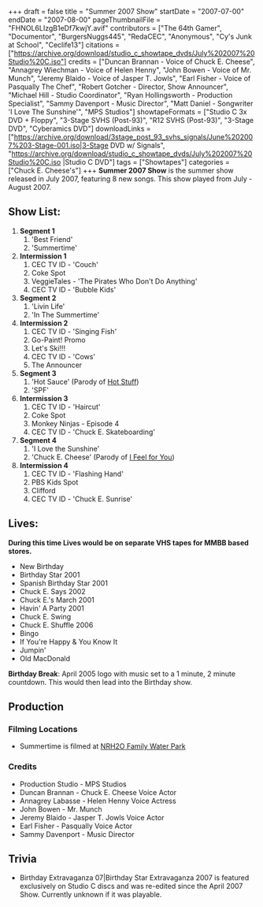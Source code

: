 +++
draft = false
title = "Summer 2007 Show"
startDate = "2007-07-00"
endDate = "2007-08-00"
pageThumbnailFile = "FHNOL6LIzgB1eDf7kwjY.avif"
contributors = ["The 64th Gamer", "Documentor", "BurgersNuggs445", "RedaCEC", "Anonymous", "Cy's Junk at School", "Ceclife13"]
citations = ["https://archive.org/download/studio_c_showtape_dvds/July%202007%20Studio%20C.iso"]
credits = ["Duncan Brannan - Voice of Chuck E. Cheese", "Annagrey Wiechman - Voice of Helen Henny", "John Bowen - Voice of Mr. Munch", "Jeremy Blaido - Voice of Jasper T. Jowls", "Earl Fisher - Voice of Pasqually The Chef", "Robert Gotcher - Director, Show Announcer", "Michael Hill - Studio Coordinator", "Ryan Hollingsworth - Production Specialist", "Sammy Davenport - Music Director", "Matt Daniel - Songwriter 'I Love The Sunshine'", "MPS Studios"]
showtapeFormats = ["Studio C 3x DVD + Floppy", "3-Stage SVHS (Post-93)", "R12 SVHS (Post-93)", "3-Stage DVD", "Cyberamics DVD"]
downloadLinks = ["https://archive.org/download/3stage_post_93_svhs_signals/June%202007%203-Stage-001.iso|3-Stage DVD w/ Signals", "https://archive.org/download/studio_c_showtape_dvds/July%202007%20Studio%20C.iso |Studio C DVD"]
tags = ["Showtapes"]
categories = ["Chuck E. Cheese's"]
+++
**Summer 2007 Show** is the summer show released in July 2007, featuring 8 new songs.
This show played from July - August 2007.

## Show List:

1.  **Segment 1**
    1.  'Best Friend'
    2.  'Summertime'
2.  **Intermission 1**
    1.  CEC TV ID - 'Couch'
    2.  Coke Spot
    3.  VeggieTales - 'The Pirates Who Don't Do Anything'
    4.  CEC TV ID - 'Bubble Kids'
3.  **Segment 2**
    1.  'Livin Life'
    2.  'In The Summertime'
4.  **Intermission 2**
    1.  CEC TV ID - 'Singing Fish'
    2.  Go-Paint! Promo
    3.  Let's Ski!!!
    4.  CEC TV ID - 'Cows'
    5.  The Announcer
5.  **Segment 3**
    1.  'Hot Sauce' (Parody of [Hot Stuff](https://en.wikipedia.org/wiki/Hot_Stuff_(Donna_Summer_song)))
    2.  'SPF'
6.  **Intermission 3**
    1.  CEC TV ID - 'Haircut'
    2.  Coke Spot
    3.  Monkey Ninjas - Episode 4
    4.  CEC TV ID - 'Chuck E. Skateboarding'
7.  **Segment 4**
    1.  'I Love the Sunshine'
    2.  'Chuck E. Cheese' (Parody of [I Feel for You](https://en.wikipedia.org/wiki/I_Feel_for_You))
8.  **Intermission 4**
    1.  CEC TV ID - 'Flashing Hand'
    2.  PBS Kids Spot
    3.  Clifford
    4.  CEC TV ID - 'Chuck E. Sunrise'

## Lives:

**During this time Lives would be on separate VHS tapes for MMBB based stores.**

- New Birthday
- Birthday Star 2001
- Spanish Birthday Star 2001
- Chuck E. Says 2002
- Chuck E.'s March 2001
- Havin' A Party 2001
- Chuck E. Swing
- Chuck E. Shuffle 2006
- Bingo
- If You're Happy & You Know It
- Jumpin'
- Old MacDonald

**Birthday Break**: April 2005 logo with music set to a 1 minute, 2 minute countdown. This would then lead into the Birthday show.

## Production

### Filming Locations

- Summertime is filmed at [NRH2O Family Water Park](https://www.nrh2o.com/)

### Credits

- Production Studio - MPS Studios
- Duncan Brannan - Chuck E. Cheese Voice Actor
- Annagrey Labasse - Helen Henny Voice Actress
- John Bowen - Mr. Munch
- Jeremy Blaido - Jasper T. Jowls Voice Actor
- Earl Fisher - Pasqually Voice Actor
- Sammy Davenport - Music Director

## Trivia

- Birthday Extravaganza 07|Birthday Star Extravaganza 2007 is featured exclusively on Studio C discs and was re-edited since the April 2007 Show. Currently unknown if it was playable.
